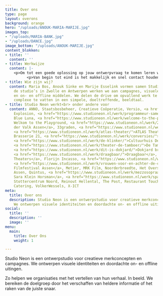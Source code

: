 ```yaml
---
title: Over ons
type: page
layout: overons
background: orange
hero: "/uploads/ANOUK-MARIA-MARIJE.jpg"
images_top:
- "/uploads/MARIA-BANK.jpg"
- "/uploads/DANCE.jpg"
image_bottom: "/uploads/ANOUK-MARIJE.jpg"
content_blokken:
- title: ''
  content: ''
- title: Werkwijze
  content: |-
    <p>Om tot een goede oplossing op jouw ontwerpvraag te komen leren we de organisatie eerst graag goed kennen. We gaan in gesprek, stellen vragen en kaderen zo samen de behoefte. Na de ontwerpfase presenteren we een sterk concept en verrassende uitingen die met oog voor detail zijn ontworpen.</p>
          <p>Van begin tot eind is het makkelijk en snel contact houden.</p>
- title: Wie zijn wij?
  content: Maria Bos, Anouk Sinke en Marije Esselink vormen samen Studio Neon. Vanuit
    de studio’s in Zwolle en Antwerpen werken we aan campagnes, visuele identiteiten
    en on- en offline middelen. We delen de drive om opvallend werk te maken. Het
    complexe te vatten in een simpele, doeltreffende, beeldtaal.
- title: Studio Neon werkt<br> onder andere voor
  content: ANNO, Staatsbosbeheer, Creatieve Coöperatie, Versio, <a href="https://www.studioneon.nl/werk/art-explosion/"</a>Art
    Explosion, <a href="https://www.studioneon.nl/werk/programmeur-samensteller-en-curator/"<a/>
    Blue Luna, <a href="https://www.studioneon.nl/werk/welcome-to-the-playground/</a>
    Welkom to the Playground, <a href="https://www.studioneon.nl/werk/28dining/">Van
    der Valk Assen</a>, 33graden, <a href="https://www.studioneon.nl/werk/juridisch-ingewikkeld/">050legal</a>,
    <a href="https://www.studioneon.nl/werk/atlas-theater/">ATLAS Theater</a>, Black&Bloom,
    Brasserie 21, <a href="https://www.studioneon.nl/werk/conversies/">Conversies.nl</a>,
    <a href="https://www.studioneon.nl/werk/de-klinker/">Cultuurhuis De Klinker</a>,
    <a href="https://www.studioneon.nl/werk/theater-de-tamboer/">De Tamboer, <a href="https://www.studioneon.nl/werk/cultuur-verbindt/">DNK</a>,
    <a href="https://www.studioneon.nl/werk/dit-is-dokjard/">Dokjard brouw&bistro</a>,
    <a href="https://www.studioneon.nl/werk/draagbaar/">Draagbaar</a>, <a href="https://www.studioneon.nl/werk/bomvol-met-cultuur/">Drentse
    Theaters</a>, Florijn Incasso, <a href="https://www.studioneon.nl/werk/centrum-voor-de-kunsten/">ICO</a>,
    <a href="https://www.studioneon.nl/werk/vrouwen-voor-en-achter-de-camera/">Internationaal
    Filmfestival Assen</a>, Metier, MRK Film, Noorderbreedte, Het Oversticht, <a href="https://www.studioneon.nl/werk/festival-vibes/</a>Preuvenement
    Assen, Quintus, <a href="https://www.studioneon.nl/werk/mezzosopraan-in-beeld/">Mezzosopraan
    Sara Klein Horsman</a>, <a href="https://www.studioneon.nl/werk/spacewinner/">Spacewinner</a>,
    Stottercentrum Noord, Reinout Hellental, The Post, Restaurant Touché, Van Lier
    Catering, VolkerWessels, X-ICT
meta:
  title: Over ons
  description: Studio Neon is een ontwerpstudio voor creatieve merkconcepten en campagnes.
    We ontwerpen visuele identiteiten en doordachte on- en offline uitingen.
social:
  title: ''
  description: ''
  image: ''
menu:
  main:
    title: Over Ons
    weight: 1

---
```

Studio Neon is een ontwerpstudio voor creatieve merkconcepten en campagnes. We ontwerpen visuele identiteiten en doordachte on- en offline uitingen.

Zo helpen we organisaties met het vertellen van hun verhaal. In beeld. We bereiken de doelgroep door het verschaffen van heldere informatie of het raken van de juiste snaar.